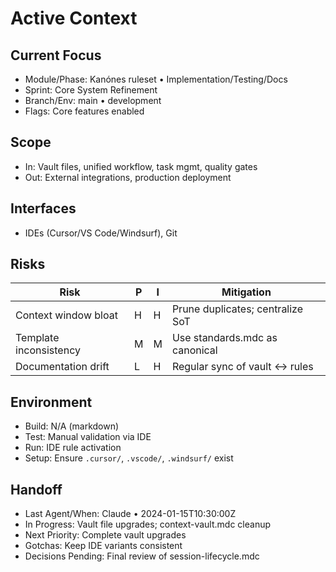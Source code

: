 # Active Context

## Current Focus
- Module/Phase: Kanónes ruleset • Implementation/Testing/Docs
- Sprint: Core System Refinement
- Branch/Env: main • development
- Flags: Core features enabled

## Scope
- In: Vault files, unified workflow, task mgmt, quality gates
- Out: External integrations, production deployment

## Interfaces
- IDEs (Cursor/VS Code/Windsurf), Git

## Risks
| Risk | P | I | Mitigation |
|------|---|---|------------|
| Context window bloat | H | H | Prune duplicates; centralize SoT |
| Template inconsistency | M | M | Use standards.mdc as canonical |
| Documentation drift | L | H | Regular sync of vault ↔ rules |

## Environment
- Build: N/A (markdown)
- Test: Manual validation via IDE
- Run: IDE rule activation
- Setup: Ensure `.cursor/`, `.vscode/`, `.windsurf/` exist

## Handoff
- Last Agent/When: Claude • 2024-01-15T10:30:00Z
- In Progress: Vault file upgrades; context-vault.mdc cleanup
- Next Priority: Complete vault upgrades
- Gotchas: Keep IDE variants consistent
- Decisions Pending: Final review of session-lifecycle.mdc
